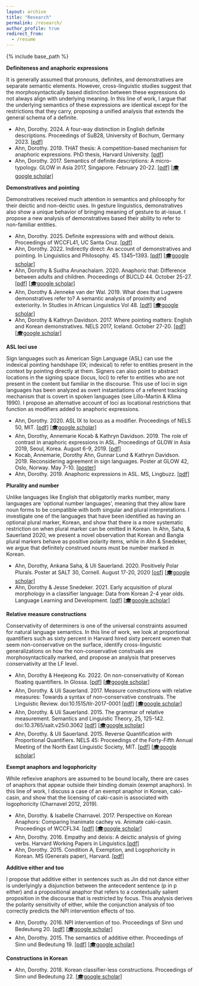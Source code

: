 ```yaml
---
layout: archive
title: "Research"
permalink: /research/
author_profile: true
redirect_from:
  - /resume
---
```


{% include base_path %}

**Definiteness and anaphoric expressions**

It is generally assumed that pronouns, definites, and demonstratives are separate semantic elements. However, cross-linguistic studies suggest that the morphosyntactically based distinction between these expressions do not always align with underlying meaning. In this line of work, I argue that the underlying semantics of these expressions are identical except for the restrictions that they carry, proposing a unified analysis that extends the general schema of a definite.

- Ahn, Dorothy. 2024. A four-way distinction in English definite descriptions. Proceedings of SuB28, University of Bochum, Germany 2023. <a href="https://ojs.ub.uni-konstanz.de/sub/index.php/sub/article/view/1104">[pdf]</a>
- Ahn, Dorothy. 2019. THAT thesis: A competition-based mechanism for anaphoric expressions. PhD thesis, Harvard University. <a href="https://ling.auf.net/lingbuzz/004742">[pdf]</a> 
- Ahn, Dorothy. 2017. Semantics of definite descriptions: A micro-typology. GLOW in Asia 2017, Singapore. February 20-22. <a href="https://glowlinguistics.org/asia11/wp-content/uploads/sites/3/2017/11/v1-ahn.pdf">[pdf]</a> <a href="https://scholar.google.com/citations?view_op=view_citation&hl=en&user=caKoCk4AAAAJ&citation_for_view=caKoCk4AAAAJ:_FxGoFyzp5QC">[🎓google scholar]</a>

**Demonstratives and pointing**

Demonstratives received much attention in semantics and philosophy for their deictic and non-deictic uses. In gesture linguistics, demonstratives also show a unique behavior of bringing meaning of gesture to at-issue. I propose a new analysis of demonstratives based their ability to refer to non-familiar entities.

- Ahn, Dorothy. 2025. Definite expressions with and without deixis. Proceedings of WCCFL41, UC Santa Cruz. <a href="https://www.lingref.com/cpp/wccfl/41/paper3727.pdf">[pdf]</a>
- Ahn, Dorothy. 2022. Indirectly direct: An account of demonstratives and pointing. In Linguistics and Philosophy. 45. 1345–1393. <a href="https://link.springer.com/article/10.1007/s10988-022-09350-5">[pdf]</a> <a href="https://scholar.google.com/citations?view_op=view_citation&hl=en&user=caKoCk4AAAAJ&citation_for_view=caKoCk4AAAAJ:Se3iqnhoufwC">[🎓google scholar]</a>
- Ahn, Dorothy & Sudha Arunachalam. 2020. Anaphoric that: Difference between adults and children. Proceedings of BUCLD 44. October 25-27. <a href="https://www.lingref.com/bucld/44/BUCLD44-03.pdf">[pdf]</a> <a href="https://scholar.google.com/citations?view_op=view_citation&hl=en&user=caKoCk4AAAAJ&citation_for_view=caKoCk4AAAAJ:Y0pCki6q_DkC">[🎓google scholar]</a>
- Ahn, Dorothy & Jenneke van der Wal. 2019. What does that Lugwere demonstratives refer to? A semantic analysis of proximity and exteriority. In Studies in African Linguistics Vol 48. <a href="https://journals.flvc.org/sal/article/view/114927">[pdf]</a> <a href="https://scholar.google.com/citations?view_op=view_citation&hl=en&user=caKoCk4AAAAJ&citation_for_view=caKoCk4AAAAJ:kNdYIx-mwKoC">[🎓google scholar]</a>
- Ahn, Dorothy & Kathryn Davidson. 2017. Where pointing matters: English and Korean demonstratives. NELS 2017, Iceland. October 27-20. <a href="/files/ahndavidson20217.pdf">[pdf]</a> <a href="https://scholar.google.com/citations?view_op=view_citation&hl=en&user=caKoCk4AAAAJ&citation_for_view=caKoCk4AAAAJ:u-x6o8ySG0sC">[🎓google scholar]</a>

**ASL loci use**

Sign languages such as American Sign Language (ASL) can use the indexical pointing handshape (IX; indexical) to refer to entities present in the context by pointing directly at them. Signers can also point to abstract locations in the signing space (locus, loci) to refer to entities who are not present in the content but familiar in the discourse. This use of loci in sign languages has been analyzed as overt instantiations of a referent tracking mechanism that is covert in spoken languages (see Lillo-Martin & Klima 1990). I propose an alternative account of loci as locational restrictions that function as modifiers added to anaphoric expressions.

- Ahn, Dorothy. 2020. ASL IX to locus as a modifier. Proceedings of NELS 50, MIT. <a href="https://www.dorothyahn.com/_files/ugd/697a33_645cbf2a52224f70b05f86d03b4330cb.pdf">[pdf]</a> <a href="https://scholar.google.com/citations?view_op=view_citation&hl=en&user=caKoCk4AAAAJ&citation_for_view=caKoCk4AAAAJ:LkGwnXOMwfcC">[🎓google scholar]</a>
- Ahn, Dorothy, Annemarie Kocab & Kathryn Davidson. 2019. The role of contrast in anaphoric expressions in ASL. Proceedings of GLOW in Asia 2019, Seoul, Korea. August 6-9, 2019. <a href="https://www.dorothyahn.com/_files/ugd/697a33_cac4bd55c4ca4b67a03003da9c66d89e.pdf">[pdf]</a>
- Kocab, Annemarie, Dorothy Ahn, Gunnar Lund & Kathryn Davidson. 2019. Reconsidering agreement in sign languages. Poster at GLOW 42, Oslo, Norway. May 7-10. <a href="https://www.dorothyahn.com/_files/ugd/697a33_b47654000d8e4d66887df8a8b85c6a0a.pdf">[poster]</a>
- Ahn, Dorothy. 2019. Anaphoric expressions in ASL. MS, Lingbuzz. <a href="https://ling.auf.net/lingbuzz/004594">[pdf]</a>

**Plurality and number**

Unlike languages like English that obligatorily marks number, many languages are 'optional number languages', meaning that they allow bare noun forms to be compatible with both singular and plural interpretations. I investigate one of the languages that have been identified as having an optional plural marker, Korean, and show that there is a more systematic restriction on when plural marker can be omitted in Korean. In Ahn, Saha, & Sauerland 2020, we present a novel observation that Korean and Bangla plural markers behave as positive polarity items, while in Ahn & Snedeker, we argue that definitely construed nouns must be number marked in Korean.

- Ahn, Dorothy, Ankana Saha, & Uli Sauerland. 2020. Positively Polar Plurals. Poster at SALT 30, Cornell. August 17-20, 2020 <a href="https://osf.io/7dtbw/">[osf]</a> <a href="https://scholar.google.com/citations?view_op=view_citation&hl=en&user=caKoCk4AAAAJ&citation_for_view=caKoCk4AAAAJ:5nxA0vEk-isC">[🎓google scholar]</a>
- Ahn, Dorothy & Jesse Snedeker. 2021. Early acquisition of plural morphology in a classifier language: Data from Korean 2-4 year olds. Language Learning and Development. <a href="https://www.tandfonline.com/eprint/JDYWNDGUDDEFT3T82K6V/full?target=10.1080/15475441.2021.1922280">[pdf]</a> <a href="https://scholar.google.com/citations?view_op=view_citation&hl=en&user=caKoCk4AAAAJ&citation_for_view=caKoCk4AAAAJ:WF5omc3nYNoC">[🎓google scholar]</a>

**​Relative measure constructions**

Conservativity of determiners is one of the universal constraints assumed for natural language semantics. In this line of work, we look at proportional quantifiers such as sixty percent in Harvard hired sixty percent women that seem non-conservative on the surface, identify cross-linguistic generalizations on how the non-conservative construals are morphosyntactically marked, and propose an analysis that preserves conservativity at the LF level.

- Ahn, Dorothy & Heejeong Ko. 2022. On non-conservativity of Korean floating quantifiers​. In Glossa. <a href="https://www.glossa-journal.org/article/id/5776/">[pdf]</a> <a href="https://scholar.google.com/citations?view_op=view_citation&hl=en&user=caKoCk4AAAAJ&citation_for_view=caKoCk4AAAAJ:W7OEmFMy1HYC">[🎓google scholar]</a>
- Ahn, Dorothy. & Uli Sauerland. 2017. Measure constructions with relative measures: Towards a syntax of non-conservative construals. The Linguistic Review. doi:10.1515/tlr-2017-0001 <a href="https://www.degruyterbrill.com/document/doi/10.1515/tlr-2017-0001/html">[pdf]</a> <a href="https://scholar.google.com/citations?view_op=view_citation&hl=en&user=caKoCk4AAAAJ&citation_for_view=caKoCk4AAAAJ:3fE2CSJIrl8C">[🎓google scholar]</a>
- Ahn, Dorothy. & Uli Sauerland. 2015. The grammar of relative measurement. Semantics and Linguistic Theory, 25, 125-142. doi:10.3765/salt.v25i0.3062 <a href="https://journals.linguisticsociety.org/proceedings/index.php/SALT/article/view/25.125">[pdf]</a> <a href="https://scholar.google.com/citations?view_op=view_citation&hl=en&user=caKoCk4AAAAJ&citation_for_view=caKoCk4AAAAJ:2osOgNQ5qMEC">[🎓google scholar]</a>
- Ahn, Dorothy. & Uli Sauerland. 2015. Reverse Quantification with Proportional Quantifiers. NELS 45: Proceedings of the Forty-Fifth Annual Meeting of the North East Linguistic Society, MIT. <a href="https://www.dorothyahn.com/_files/ugd/697a33_5fa95a929a284f1aa471761ebfb22685.pdf">[pdf]</a> <a href="https://scholar.google.com/citations?view_op=view_citation&hl=en&user=caKoCk4AAAAJ&citation_for_view=caKoCk4AAAAJ:UeHWp8X0CEIC">[🎓google scholar]</a>

**Exempt anaphors and logophoricity**

While reflexive anaphors are assumed to be bound locally, there are cases of anaphors that appear outside their binding domain (exempt anaphors). In this line of work, I discuss a case of an exempt anaphor in Korean, caki-casin, and show that the licensing of caki-casin is associated with logophoricity (Charnavel 2012, 2019).

- Ahn, Dorothy. & Isabelle Charnavel. 2017. Perspective on Korean Anaphors: Comparing Inanimate cachey vs. Animate caki-casin. Proceedings of WCCFL34. <a href="http://www.lingref.com/cpp/wccfl/34/paper3292.pdf">[pdf]</a> <a href="https://scholar.google.com/citations?view_op=view_citation&hl=en&user=caKoCk4AAAAJ&citation_for_view=caKoCk4AAAAJ:hqOjcs7Dif8C">[🎓google scholar]</a>
- Ahn, Dorothy. 2016. Empathy and deixis: A deictic analysis of giving verbs. Harvard Working Papers in Linguistics.​ <a href="https://www.dorothyahn.com/_files/ugd/697a33_c32eec1edd074b67970750abea3923e3.pdf">[pdf]</a>
- Ahn, Dorothy. 2015. Condition A, Exemption, and Logophoricity in Korean. MS (Generals paper), Harvard. <a href="https://www.dorothyahn.com/_files/ugd/697a33_558f767ac2044b9aab5f2dbccfbf1027.pdf">[pdf]</a>

**Additive either and too** 

I propose that additive either in sentences such as Jin did not dance either is underlyingly a disjunction between the antecedent sentence (p in p either) and a propositional anaphor that refers to a contextually salient proposition in the discourse that is restricted by focus. This analysis derives the polarity sensitivity of either, while the conjunction analysis of too correctly predicts the NPI intervention effects of too. 

- Ahn, Dorothy. 2016. NPI intervention of too. Proceedings of Sinn und Bedeutung 20. <a href="https://semanticsarchive.net/sub2015/SeparateArticles/Ahn-SuB20.pdf">[pdf]</a> <a href="https://scholar.google.com/citations?view_op=view_citation&hl=en&user=caKoCk4AAAAJ&citation_for_view=caKoCk4AAAAJ:YOwf2qJgpHMC">[🎓google scholar]</a>
- Ahn, Dorothy. 2015. The semantics of additive either. Proceedings of Sinn und Bedeutung 19. <a href="https://semanticsarchive.net/Archive/TVlN2I2Z/sub19proc.pdf">[pdf]</a> <a href="https://scholar.google.com/citations?view_op=view_citation&hl=en&user=caKoCk4AAAAJ&citation_for_view=caKoCk4AAAAJ:8k81kl-MbHgC">[🎓google scholar]</a>

**Constructions in Korean**

- Ahn, Dorothy. 2018. Korean classifier-less constructions. Proceedings of Sinn und Bedeutung 22. <a href="https://scholar.google.com/citations?view_op=view_citation&hl=en&user=caKoCk4AAAAJ&citation_for_view=caKoCk4AAAAJ:_kc_bZDykSQC">[🎓google scholar]</a>
